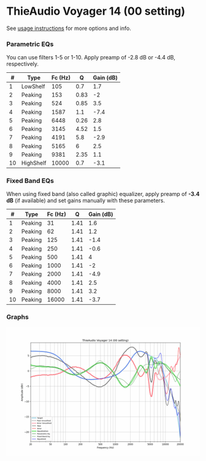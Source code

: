 # ThieAudio Voyager 14 (00 setting)
See [usage instructions](https://github.com/jaakkopasanen/AutoEq#usage) for more options and info.

### Parametric EQs
You can use filters 1-5 or 1-10. Apply preamp of -2.8 dB or -4.4 dB, respectively.

|   # | Type      |   Fc (Hz) |    Q |   Gain (dB) |
|-----|-----------|-----------|------|-------------|
|   1 | LowShelf  |       105 | 0.7  |         1.7 |
|   2 | Peaking   |       153 | 0.83 |        -2   |
|   3 | Peaking   |       524 | 0.85 |         3.5 |
|   4 | Peaking   |      1587 | 1.1  |        -7.4 |
|   5 | Peaking   |      6448 | 0.26 |         2.8 |
|   6 | Peaking   |      3145 | 4.52 |         1.5 |
|   7 | Peaking   |      4191 | 5.8  |        -2.9 |
|   8 | Peaking   |      5165 | 6    |         2.5 |
|   9 | Peaking   |      9381 | 2.35 |         1.1 |
|  10 | HighShelf |     10000 | 0.7  |        -3.1 |

### Fixed Band EQs
When using fixed band (also called graphic) equalizer, apply preamp of **-3.4 dB** (if available) and set gains manually with these parameters.

|   # | Type    |   Fc (Hz) |    Q |   Gain (dB) |
|-----|---------|-----------|------|-------------|
|   1 | Peaking |        31 | 1.41 |         1.6 |
|   2 | Peaking |        62 | 1.41 |         1.2 |
|   3 | Peaking |       125 | 1.41 |        -1.4 |
|   4 | Peaking |       250 | 1.41 |        -0.6 |
|   5 | Peaking |       500 | 1.41 |         4   |
|   6 | Peaking |      1000 | 1.41 |        -2   |
|   7 | Peaking |      2000 | 1.41 |        -4.9 |
|   8 | Peaking |      4000 | 1.41 |         2.5 |
|   9 | Peaking |      8000 | 1.41 |         3.2 |
|  10 | Peaking |     16000 | 1.41 |        -3.7 |

### Graphs
![](./ThieAudio%20Voyager%2014%20(00%20setting).png)
